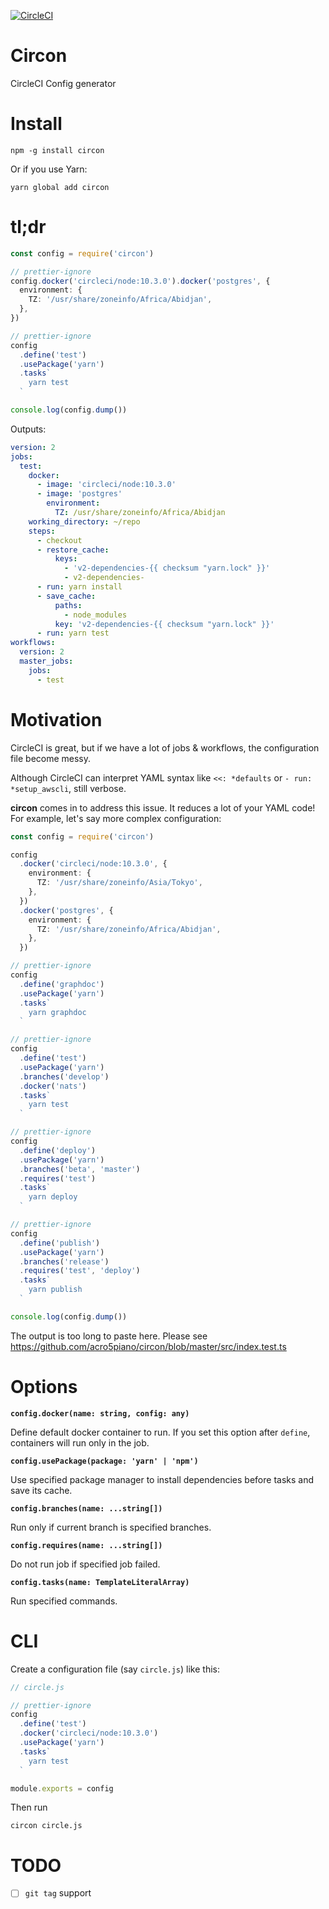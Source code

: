 [![CircleCI](https://circleci.com/gh/acro5piano/circon.svg?style=svg)](https://circleci.com/gh/acro5piano/circon)

# Circon

CircleCI Config generator

# Install

```
npm -g install circon
```

Or if you use Yarn:

```
yarn global add circon
```

# tl;dr

```typescript
const config = require('circon')

// prettier-ignore
config.docker('circleci/node:10.3.0').docker('postgres', {
  environment: {
    TZ: '/usr/share/zoneinfo/Africa/Abidjan',
  },
})

// prettier-ignore
config
  .define('test')
  .usePackage('yarn')
  .tasks`
    yarn test
  `

console.log(config.dump())
```

Outputs:

```yml
version: 2
jobs:
  test:
    docker:
      - image: 'circleci/node:10.3.0'
      - image: 'postgres'
        environment:
          TZ: /usr/share/zoneinfo/Africa/Abidjan
    working_directory: ~/repo
    steps:
      - checkout
      - restore_cache:
          keys:
            - 'v2-dependencies-{{ checksum "yarn.lock" }}'
            - v2-dependencies-
      - run: yarn install
      - save_cache:
          paths:
            - node_modules
          key: 'v2-dependencies-{{ checksum "yarn.lock" }}'
      - run: yarn test
workflows:
  version: 2
  master_jobs:
    jobs:
      - test
```

# Motivation

CircleCI is great, but if we have a lot of jobs & workflows, the configuration file become messy.

Although CircleCI can interpret YAML syntax like `<<: *defaults` or `- run: *setup_awscli`, still verbose.

**circon** comes in to address this issue. It reduces a lot of your YAML code! For example, let's say more complex configuration:

```typescript
const config = require('circon')

config
  .docker('circleci/node:10.3.0', {
    environment: {
      TZ: '/usr/share/zoneinfo/Asia/Tokyo',
    },
  })
  .docker('postgres', {
    environment: {
      TZ: '/usr/share/zoneinfo/Africa/Abidjan',
    },
  })

// prettier-ignore
config
  .define('graphdoc')
  .usePackage('yarn')
  .tasks`
    yarn graphdoc
  `

// prettier-ignore
config
  .define('test')
  .usePackage('yarn')
  .branches('develop')
  .docker('nats')
  .tasks`
    yarn test
  `

// prettier-ignore
config
  .define('deploy')
  .usePackage('yarn')
  .branches('beta', 'master')
  .requires('test')
  .tasks`
    yarn deploy
  `

// prettier-ignore
config
  .define('publish')
  .usePackage('yarn')
  .branches('release')
  .requires('test', 'deploy')
  .tasks`
    yarn publish
  `

console.log(config.dump())
```

The output is too long to paste here. Please see https://github.com/acro5piano/circon/blob/master/src/index.test.ts

# Options

**`config.docker(name: string, config: any)`**

Define default docker container to run. If you set this option after `define`, containers will run only in the job.

**`config.usePackage(package: 'yarn' | 'npm')`**

Use specified package manager to install dependencies before tasks and save its cache.

**`config.branches(name: ...string[])`**

Run only if current branch is specified branches.

**`config.requires(name: ...string[])`**

Do not run job if specified job failed.

**`config.tasks(name: TemplateLiteralArray)`**

Run specified commands.

# CLI

Create a configuration file (say `circle.js`) like this:

```typescript
// circle.js

// prettier-ignore
config
  .define('test')
  .docker('circleci/node:10.3.0')
  .usePackage('yarn')
  .tasks`
    yarn test
  `

module.exports = config
```

Then run

```
circon circle.js
```

# TODO

- [ ] `git tag` support
